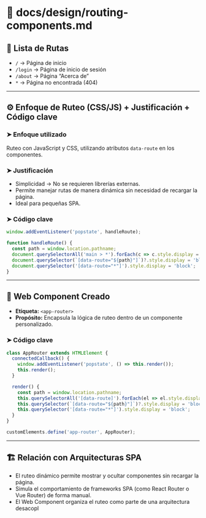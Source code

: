 

# 📄 docs/design/routing-components.md

## 📍 Lista de Rutas

* `/` → Página de inicio
* `/login` → Página de inicio de sesión
* `/about` → Página “Acerca de”
* `*` → Página no encontrada (404)

---

## ⚙️ Enfoque de Ruteo (CSS/JS) + Justificación + Código clave

### ➤ Enfoque utilizado

Ruteo con JavaScript y CSS, utilizando atributos `data-route` en los componentes.

### ➤ Justificación

* Simplicidad → No se requieren librerías externas.
* Permite manejar rutas de manera dinámica sin necesidad de recargar la página.
* Ideal para pequeñas SPA.

### ➤ Código clave

```js
window.addEventListener('popstate', handleRoute);

function handleRoute() {
  const path = window.location.pathname;
  document.querySelectorAll('main > *').forEach(c => c.style.display = 'none');
  document.querySelector(`[data-route="${path}"]`)?.style.display = 'block' ||
  document.querySelector('[data-route="*"]').style.display = 'block';
}
```

---

## 🧩 Web Component Creado

* **Etiqueta:** `<app-router>`
* **Propósito:** Encapsula la lógica de ruteo dentro de un componente personalizado.

### ➤ Código clave

```js
class AppRouter extends HTMLElement {
  connectedCallback() {
    window.addEventListener('popstate', () => this.render());
    this.render();
  }

  render() {
    const path = window.location.pathname;
    this.querySelectorAll('[data-route]').forEach(el => el.style.display = 'none');
    this.querySelector(`[data-route="${path}"]`)?.style.display = 'block' ||
    this.querySelector('[data-route="*"]').style.display = 'block';
  }
}

customElements.define('app-router', AppRouter);
```

---

## 🏗️ Relación con Arquitecturas SPA

* El ruteo dinámico permite mostrar y ocultar componentes sin recargar la página.
* Simula el comportamiento de frameworks SPA (como React Router o Vue Router) de forma manual.
* El Web Component organiza el ruteo como parte de una arquitectura desacopl